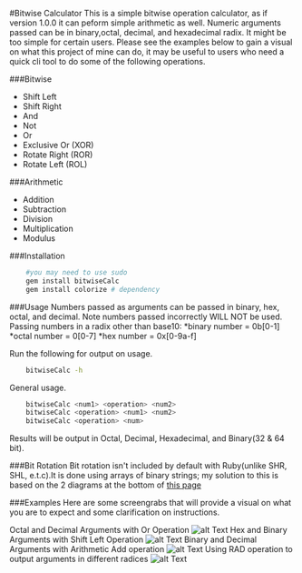 #Bitwise Calculator 
This is a simple bitwise operation calculator, as if version 1.0.0 it can peform simple arithmetic as well. Numeric arguments passed can be in binary,octal, decimal, and hexadecimal radix. It might be too simple for certain users. Please see the examples below to gain a visual on what this project of mine can do, it may be useful to users who need a quick cli tool to do some of the following operations.

###Bitwise
* Shift Left
* Shift Right
* And 
* Not
* Or
* Exclusive Or (XOR)
* Rotate Right (ROR)
* Rotate Left (ROL)

###Arithmetic
* Addition 
* Subtraction
* Division
* Multiplication
* Modulus

###Installation
```bash
	#you may need to use sudo
	gem install bitwiseCalc
	gem install colorize # dependency
```
###Usage
Numbers passed as arguments can be passed in binary, hex, octal, and decimal.
Note numbers passed incorrectly WILL NOT be used.
Passing numbers in a radix other than base10:
*binary number = 0b[0-1]
*octal number  = 0[0-7]
*hex number    = 0x[0-9a-f]

Run the following for output on usage.
```bash
	bitwiseCalc -h
```
General usage.
```bash
	bitwiseCalc <num1> <operation> <num2> 
	bitwiseCalc <operation> <num1> <num2>
	bitwiseCalc <operation> <num>
```

Results will be output in Octal, Decimal, Hexadecimal, and Binary(32 & 64 bit).

###Bit Rotation
Bit rotation isn't included by default with Ruby(unlike SHR, SHL, e.t.c).It is done using arrays of binary strings; my solution to this is based on the 2 diagrams at the bottom of [this page](https://en.wikipedia.org/wiki/Circular_shift)

###Examples
Here are some screengrabs that will provide a visual on what you are to expect and some clarification on instructions.

Octal and Decimal Arguments with Or Operation
![alt Text](https://i.imgur.com/MxWzeR4.png "Octal and Decimal Arguments with the Or operation")
Hex and Binary Arguments with Shift Left Operation
![alt Text](https://i.imgur.com/zVQ6hoG.png "Hex and Binary Arguments with Shift Left Operation")
Binary and Decimal Arguments with Arithmetic Add operation
![alt Text](https://i.imgur.com/dk7vyVK.png "Binary and Decimal Arguments with Arithmetic Add operation")
Using RAD operation to output arguments in different radices
![alt Text](https://i.imgur.com/fyZQGES.png "Using RAD operation to output arguments in different radices")
